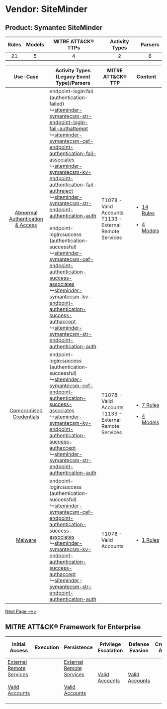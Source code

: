 Vendor: SiteMinder
==================
Product: Symantec SiteMinder
----------------------------
| Rules | Models | MITRE ATT&CK® TTPs | Activity Types | Parsers |
|:-----:|:------:|:------------------:|:--------------:|:-------:|
|  21   |   5    |         4          |       2        |    6    |

|    Use-Case    | Activity Types (Legacy Event Type)/Parsers    | MITRE ATT&CK® TTP    | Content    |
|:----:| ---- | ---- | ---- |
| [Abnormal Authentication & Access](../../../UseCases/uc_abnormal_authentication_&_access.md) |  endpoint-login:fail (authentication-failed)<br> ↳[siteminder-symantecsm-str-endpoint-login-fail-authattempt](Ps/pC_sitemindersymantecsmstrendpointloginfailauthattempt.md)<br> ↳[siteminder-symantecsm-cef-endpoint-authentication-fail-associates](Ps/pC_sitemindersymantecsmcefendpointauthenticationfailassociates.md)<br> ↳[siteminder-symantecsm-kv-endpoint-authentication-fail-authreject](Ps/pC_sitemindersymantecsmkvendpointauthenticationfailauthreject.md)<br> ↳[siteminder-symantecsm-str-endpoint-authentication-auth](Ps/pC_sitemindersymantecsmstrendpointauthenticationauth.md)<br><br> endpoint-login:success (authentication-successful)<br> ↳[siteminder-symantecsm-cef-endpoint-authentication-success-associates](Ps/pC_sitemindersymantecsmcefendpointauthenticationsuccessassociates.md)<br> ↳[siteminder-symantecsm-kv-endpoint-authentication-success-authaccept](Ps/pC_sitemindersymantecsmkvendpointauthenticationsuccessauthaccept.md)<br> ↳[siteminder-symantecsm-str-endpoint-authentication-auth](Ps/pC_sitemindersymantecsmstrendpointauthenticationauth.md)<br> | T1078 - Valid Accounts<br>T1133 - External Remote Services<br> | [<ul><li>14 Rules</li></ul><ul><li>4 Models</li></ul>](RM/r_m_siteminder_symantec_siteminder_Abnormal_Authentication_&_Access.md) |
|          [Compromised Credentials](../../../UseCases/uc_compromised_credentials.md)          |  endpoint-login:success (authentication-successful)<br> ↳[siteminder-symantecsm-cef-endpoint-authentication-success-associates](Ps/pC_sitemindersymantecsmcefendpointauthenticationsuccessassociates.md)<br> ↳[siteminder-symantecsm-kv-endpoint-authentication-success-authaccept](Ps/pC_sitemindersymantecsmkvendpointauthenticationsuccessauthaccept.md)<br> ↳[siteminder-symantecsm-str-endpoint-authentication-auth](Ps/pC_sitemindersymantecsmstrendpointauthenticationauth.md)<br>    | T1078 - Valid Accounts<br>T1133 - External Remote Services<br> | [<ul><li>7 Rules</li></ul><ul><li>4 Models</li></ul>](RM/r_m_siteminder_symantec_siteminder_Compromised_Credentials.md)    |
|    [Malware](../../../UseCases/uc_malware.md)    |  endpoint-login:success (authentication-successful)<br> ↳[siteminder-symantecsm-cef-endpoint-authentication-success-associates](Ps/pC_sitemindersymantecsmcefendpointauthenticationsuccessassociates.md)<br> ↳[siteminder-symantecsm-kv-endpoint-authentication-success-authaccept](Ps/pC_sitemindersymantecsmkvendpointauthenticationsuccessauthaccept.md)<br> ↳[siteminder-symantecsm-str-endpoint-authentication-auth](Ps/pC_sitemindersymantecsmstrendpointauthenticationauth.md)<br>    | T1078 - Valid Accounts<br>    | [<ul><li>1 Rules</li></ul>](RM/r_m_siteminder_symantec_siteminder_Malware.md)    |
[Next Page -->>](2_ds_siteminder_symantec_siteminder.md)

MITRE ATT&CK® Framework for Enterprise
--------------------------------------
| Initial Access                                                                                                                                   | Execution | Persistence                                                                                                                                      | Privilege Escalation                                                | Defense Evasion                                                     | Credential Access | Discovery | Lateral Movement | Collection | Command and Control                                                                                                                       | Exfiltration | Impact |
| ------------------------------------------------------------------------------------------------------------------------------------------------ | --------- | ------------------------------------------------------------------------------------------------------------------------------------------------ | ------------------------------------------------------------------- | ------------------------------------------------------------------- | ----------------- | --------- | ---------------- | ---------- | ----------------------------------------------------------------------------------------------------------------------------------------- | ------------ | ------ |
| [External Remote Services](https://attack.mitre.org/techniques/T1133)<br><br>[Valid Accounts](https://attack.mitre.org/techniques/T1078)<br><br> |           | [External Remote Services](https://attack.mitre.org/techniques/T1133)<br><br>[Valid Accounts](https://attack.mitre.org/techniques/T1078)<br><br> | [Valid Accounts](https://attack.mitre.org/techniques/T1078)<br><br> | [Valid Accounts](https://attack.mitre.org/techniques/T1078)<br><br> |                   |           |                  |            | [Proxy: Multi-hop Proxy](https://attack.mitre.org/techniques/T1090/003)<br><br>[Proxy](https://attack.mitre.org/techniques/T1090)<br><br> |              |        |